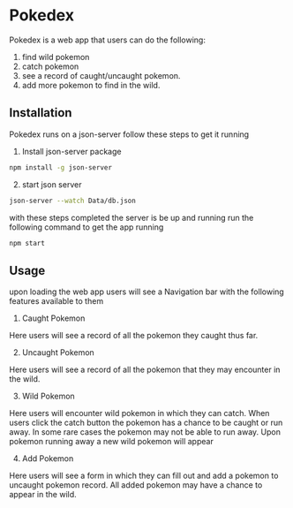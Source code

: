 # Pokedex
Pokedex is a web app that users can do the following:

1. find wild pokemon
2. catch pokemon
3. see a record of caught/uncaught pokemon.
4. add more pokemon to find in the wild.

## Installation

Pokedex runs on a json-server follow these steps to get it running

1. Install json-server package

```bash
npm install -g json-server
```

2. start json server

```bash
json-server --watch Data/db.json
```

with these steps completed the server is be up and running run the following command to get the app running

```bash
npm start
```

## Usage

upon loading the web app users will see a Navigation bar with the following features available to them

1. Caught Pokemon

Here users will see a record of all the pokemon they caught thus far.

2. Uncaught Pokemon

Here users will see a record of all the pokemon that they may encounter in the wild.

3. Wild Pokemon

Here users will encounter wild pokemon in which they can catch.
When users click the catch button the pokemon has a chance to be caught or run away.
In some rare cases the pokemon may not be able to run away.
Upon pokemon running away a new wild pokemon will appear

4. Add Pokemon

Here users will see a form in which they can fill out and add a pokemon to uncaught pokemon record.
All added pokemon may have a chance to appear in the wild.


